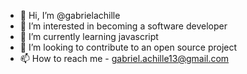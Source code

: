 - 👋 Hi, I’m @gabrielachille
- 👀 I’m interested in becoming a software developer
- 🌱 I’m currently learning javascript
- 💞️ I’m looking to contribute to an open source project
- 📫 How to reach me  - gabriel.achille13@gmail.com

<!---
gabrielachille/gabrielachille is a ✨ special ✨ repository because its `README.md` (this file) appears on your GitHub profile.
You can click the Preview link to take a look at your changes.
--->
